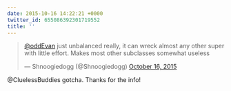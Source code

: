 ```yaml
---
date: 2015-10-16 14:22:21 +0000
twitter_id: 655086392301719552
title: ''
---
```


<blockquote class="twitter-tweet"><p lang="en" dir="ltr"><a href="https://twitter.com/oddEvan?ref_src=twsrc%5Etfw">@oddEvan</a> just unbalanced really, it can wreck almost any other super with little effort. Makes most other subclasses somewhat useless</p>&mdash; Shnoogiedogg (@Shnoogiedogg) <a href="https://twitter.com/Shnoogiedogg/status/655086289000267776?ref_src=twsrc%5Etfw">October 16, 2015</a></blockquote>
<script async src="https://platform.twitter.com/widgets.js" charset="utf-8"></script>

@CluelessBuddies gotcha. Thanks for the info!
